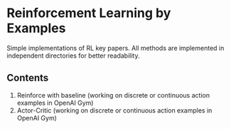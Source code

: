 # Reinforcement Learning by Examples

Simple implementations of RL key papers.
All methods are implemented in independent directories for better readability.

## Contents

1. Reinforce with baseline (working on discrete or continuous action examples in OpenAI Gym)
2. Actor-Critic (working on discrete or continuous action examples in OpenAI Gym)
